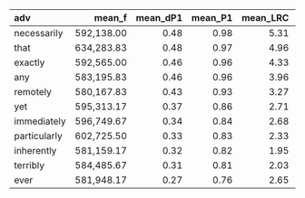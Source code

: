 | adv          |     mean_f |   mean_dP1 |   mean_P1 |   mean_LRC |    mean_G2 |   mean_MI |   mean_oddsRDisc |   mean_t |       mean_N |      mean_f1 |   mean_f2 |   mean_expF |   mean_unexpF |   mean_P2 |   mean_dP2 |
|:-------------|-----------:|-----------:|----------:|-----------:|-----------:|----------:|-----------------:|---------:|-------------:|-------------:|----------:|------------:|--------------:|----------:|-----------:|
| necessarily  | 592,138.00 |       0.48 |      0.98 |       5.31 |  28,682.92 |      0.29 |             1.84 |    58.77 | 3,465,417.00 | 1,732,696.00 | 21,939.00 |   10,969.42 |     10,809.58 |      0.01 |       0.01 |
| that         | 634,283.83 |       0.48 |      0.97 |       4.96 | 109,454.89 |      0.29 |             1.60 |   115.76 | 3,465,417.00 | 1,732,696.00 | 85,617.50 |   42,808.45 |     41,729.55 |      0.03 |       0.03 |
| exactly      | 592,565.00 |       0.46 |      0.96 |       4.33 |  27,830.50 |      0.28 |             1.48 |    58.14 | 3,465,417.00 | 1,732,696.00 | 22,686.00 |   11,342.92 |     10,970.08 |      0.01 |       0.01 |
| any          | 583,195.83 |       0.46 |      0.96 |       3.96 |   8,551.79 |      0.28 |             1.41 |    37.23 | 3,465,417.00 | 1,732,696.00 |  8,666.50 |    4,333.22 |      3,891.78 |      0.00 |       0.00 |
| remotely     | 580,167.83 |       0.43 |      0.93 |       3.27 |   3,462.40 |      0.27 |             1.13 |    27.21 | 3,465,417.00 | 1,732,696.00 |  4,057.00 |    2,028.48 |      1,722.02 |      0.00 |       0.00 |
| yet          | 595,313.17 |       0.37 |      0.86 |       2.71 |  29,011.45 |      0.23 |             0.96 |    57.81 | 3,465,417.00 | 1,732,696.00 | 27,150.00 |   13,574.91 |     12,518.59 |      0.01 |       0.01 |
| immediately  | 596,749.67 |       0.34 |      0.84 |       2.68 |  32,013.96 |      0.22 |             0.93 |    60.18 | 3,465,417.00 | 1,732,696.00 | 29,302.00 |   14,650.90 |     13,600.10 |      0.01 |       0.01 |
| particularly | 602,725.50 |       0.33 |      0.83 |       2.33 |  12,654.21 |      0.21 |             0.76 |    59.01 | 3,465,417.00 | 1,732,696.00 | 43,095.50 |   21,547.59 |     10,837.41 |      0.02 |       0.02 |
| inherently   | 581,159.17 |       0.32 |      0.82 |       1.95 |   2,414.36 |      0.21 |             0.67 |    25.98 | 3,465,417.00 | 1,732,696.00 |  5,978.00 |    2,988.98 |      1,814.52 |      0.01 |       0.00 |
| terribly     | 584,485.67 |       0.31 |      0.81 |       2.03 |   7,796.35 |      0.21 |             0.69 |    35.91 | 3,465,417.00 | 1,732,696.00 | 11,003.00 |    5,501.46 |      4,256.54 |      0.01 |       0.00 |
| ever         | 581,948.17 |       0.27 |      0.76 |       2.65 |   2,987.23 |      0.17 |             0.94 |    20.10 | 3,465,417.00 | 1,732,696.00 |  7,828.00 |    3,913.97 |      1,406.53 |      0.01 |       0.01 |